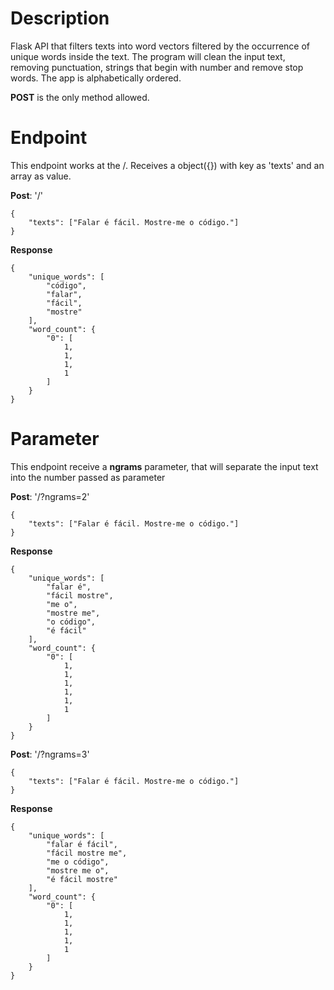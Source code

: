# Description

Flask API that filters texts into word vectors filtered by the occurrence of unique words inside the text. The program will clean the input text, removing punctuation, strings that begin with number and remove stop words. The app is alphabetically ordered.


<b>POST</b> is the only method allowed.

# Endpoint
This endpoint works at the /.  Receives a object({}) with key as 'texts' and an array as value.

<b>Post</b>: '/'
```
{
	"texts": ["Falar é fácil. Mostre-me o código."]
}
```
<b>Response</b>
```
{
    "unique_words": [
        "código",
        "falar",
        "fácil",
        "mostre"
    ],
    "word_count": {
        "0": [
            1,
            1,
            1,
            1
        ]
    }
}
```

# Parameter
This endpoint receive a <b>ngrams</b> parameter, that will separate the input text into the number passed as parameter

<b>Post</b>: '/?ngrams=2'
```
{
	"texts": ["Falar é fácil. Mostre-me o código."]
}
```
<b>Response</b>
```
{
    "unique_words": [
        "falar é",
        "fácil mostre",
        "me o",
        "mostre me",
        "o código",
        "é fácil"
    ],
    "word_count": {
        "0": [
            1,
            1,
            1,
            1,
            1,
            1
        ]
    }
}

```
<b>Post</b>: '/?ngrams=3'
```
{
	"texts": ["Falar é fácil. Mostre-me o código."]
}
```
<b>Response</b>
```
{
    "unique_words": [
        "falar é fácil",
        "fácil mostre me",
        "me o código",
        "mostre me o",
        "é fácil mostre"
    ],
    "word_count": {
        "0": [
            1,
            1,
            1,
            1,
            1
        ]
    }
}
```
